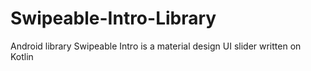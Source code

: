 # Swipeable-Intro-Library
Android library Swipeable Intro is a material design UI slider written on Kotlin
